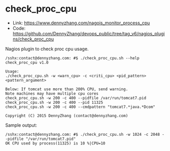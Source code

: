 check_proc_cpu
==============

- Link: https://www.dennyzhang.com/nagois_monitor_process_cpu
- Code: https://github.com/DennyZhang/devops_public/tree/tag_v6/nagios_plugins/check_proc_cpu

Nagios plugin to check proc cpu usage.

```
/sshx:contact@dennyzhang.com: #$ ./check_proc_cpu.sh --help
check_proc_cpu v1.0

Usage:
./check_proc_cpu.sh -w <warn_cpu> -c <criti_cpu> <pid_pattern> <pattern_argument>

Below: If tomcat use more than 200% CPU, send warning.
Note machines may have multiple cpu cores
check_proc_cpu.sh -w 200 -c 400 --pidfile /var/run/tomcat7.pid
check_proc_cpu.sh -w 200 -c 400 --pid 11325
check_proc_cpu.sh -w 200 -c 400 --cmdpattern "tomcat7.*java.*Dcom"

Copyright (C) 2015 DennyZhang (contact@dennyzhang.com)
```

Sample output:
```
/sshx:contact@dennyzhang.com: #$ ./check_proc_cpu.sh -w 1024 -c 2048 --pidfile "/var/run/tomcat7.pid"
OK CPU used by process(11325) is 10 %|CPU=10
```
